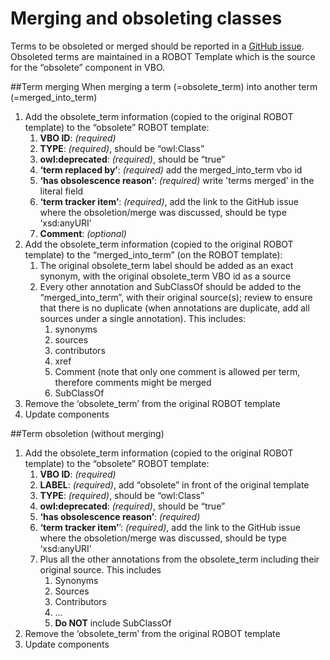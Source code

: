 # Merging and obsoleting classes

Terms to be obsoleted or merged should be reported in a [GitHub issue](https://github.com/monarch-initiative/vertebrate-breed-ontology/issues).
Obsoleted terms are maintained in a ROBOT Template which is the source for the “obsolete” component in VBO.

##Term merging
When merging a term (=obsolete_term) into another term (=merged_into_term)
1. Add the obsolete_term information (copied to the original ROBOT template) to the “obsolete” ROBOT template:
   1. **VBO ID**: _(required)_
   1. **TYPE**: _(required)_, should be “owl:Class”
   1. **owl:deprecated**: _(required)_, should be “true”
   1. **‘term replaced by’**: _(required)_ add the merged_into_term vbo id
   1. **‘has obsolescence reason’**:  _(required)_ write 'terms merged' in the literal field
   1. **‘term tracker item’**:  _(required)_, add the link to the GitHub issue where the obsoletion/merge was discussed, should be type ‘xsd:anyURI’
   1. **Comment**: _(optional)_
1. Add the obsolete_term information (copied to the original ROBOT template) to the “merged_into_term” (on the ROBOT template):
   1. The original obsolete_term label should be added as an exact synonym, with the original obsolete_term VBO id as a source
   1. Every other annotation and SubClassOf should be added to the “merged_into_term”, with their original source(s); review to ensure that there is no duplicate (when annotations are duplicate, add all sources under a single annotation). This includes:
       1. synonyms
       1. sources
       1. contributors
       1. xref
       1. Comment (note that only one comment is allowed per term, therefore comments might be merged
       1. SubClassOf
1. Remove the ‘obsolete_term’ from the original ROBOT template
1. Update components

##Term obsoletion (without merging)
1. Add the obsolete_term information (copied to the original ROBOT template) to the “obsolete” ROBOT template:
   1. **VBO ID**: _(required)_
   1. **LABEL**: _(required)_, add “obsolete” in front of the original template
   1. **TYPE**: _(required)_, should be “owl:Class”
   1. **owl:deprecated**: _(required)_, should be “true”
   1. **‘has obsolescence reason’**:  _(required)_
   1. **‘term tracker item’**’:  _(required)_, add the link to the GitHub issue where the obsoletion/merge was discussed, should be type ‘xsd:anyURI’
   1. Plus all the other annotations from the obsolete_term including their original source. This includes
       1. Synonyms
       1. Sources
       1. Contributors
       1. …
       1. **Do NOT** include SubClassOf
1. Remove the ‘obsolete_term’ from the original ROBOT template
1. Update components

